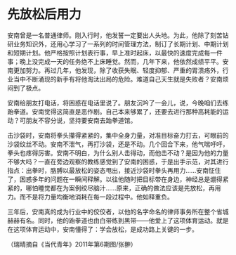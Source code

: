 # 先放松后用力

安南曾是一名普通律师。刚入行时，他发誓一定要出人头地。为此，他除了刻苦钻研业务知识外，还用心学习了一系列的时间管理方法，制订了长期计划、中期计划和短期计划。他严格按照计划表行事，早上准时起床，以最快的速度完成每一件事；晚上没完成一天的任务绝不上床睡觉。然而，几年下来，他依然成绩平平。安南更加努力。再过几年，他发现，除了收获失眠、轻度抑郁、严重的胃溃疡外，行业当中不断涌现的新手有将他淘汰出局的危险。难道自己天生就是失败者？安南烦闷到了极点。 

安南给朋友打电话，将困惑在电话里说了。朋友沉吟了一会儿，说，今晚咱们去练跆拳道。安南觉得这简直是恶作剧。自己本来够累了，还要去进行那种高耗能的运动？可朋友不容分说，坚持要安南去跆拳道馆。 

击沙袋时，安南将拳头攥得紧紧的，集中全身力量，对准目标奋力打去，可眼前的沙袋纹丝不动。安南不泄气，再打沙袋，还是不动。几个回合下来，他气喘吁吁，拳头也疼得厉害。安南不明白，为什么别人击得动，而他击不动？是因为他的力量不够大吗？一直在旁边观察的教练感觉到了安南的困惑，于是出手示范，对其进行指点：出拳时，胳膊以最放松的姿态甩出，接近沙袋时拳头再用力……安南怔住了，困惑多年的问题在一瞬间释解。以往他随时把目标带在身边，神经总是绷得紧紧的，哪怕睡觉都在为案例绞尽脑汁……原来，正确的做法应该是先放松，再用力。而不是将力量均衡地消耗在每一段过程中。他如释重负。 

三年后，安南真的成为行业中的佼佼者，以他的名字命名的律师事务所在整个省城赫赫有名。同时，他的跆拳道也由白带练到黑带——他爱上了这项体育运动。就是在这项体育运动中，安南懂得了：学会放松，是成功路上关键的一步。 

（瑞晴摘自《当代青年》2011年第6期图/张翀）